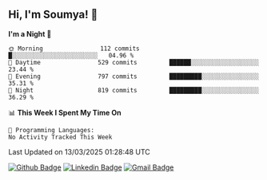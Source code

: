 ## Hi, I'm Soumya! 👋

<!--START_SECTION:waka-->
**I'm a Night 🦉** 

```text
🌞 Morning                112 commits         █░░░░░░░░░░░░░░░░░░░░░░░░   04.96 % 
🌆 Daytime                529 commits         ██████░░░░░░░░░░░░░░░░░░░   23.44 % 
🌃 Evening                797 commits         █████████░░░░░░░░░░░░░░░░   35.31 % 
🌙 Night                  819 commits         █████████░░░░░░░░░░░░░░░░   36.29 % 
```


📊 **This Week I Spent My Time On** 

```text
💬 Programming Languages: 
No Activity Tracked This Week
```


 Last Updated on 13/03/2025 01:28:48 UTC
<!--END_SECTION:waka-->

[![Github Badge](https://img.shields.io/badge/-rubyruins-grey?style=for-the-badge&logo=github&logoColor=white&link=https://github.com/rubyruins/)](https://www.github.com/rubyruins/) 
[![Linkedin Badge](https://img.shields.io/badge/-Soumya%20Parekh-0072b1?style=for-the-badge&logo=Linkedin&logoColor=white&link=https://www.linkedin.com/in/Soumya-Parekh/)](https://www.linkedin.com/in/Soumya-Parekh/) 
[![Gmail Badge](https://img.shields.io/badge/-soumyaparekh.me@gmail.com-c14438?style=for-the-badge&logo=Gmail&logoColor=white&link=mailto:soumyaparekh.me@gmail.com)](mailto:soumyaparekh.me@gmail.com) 
